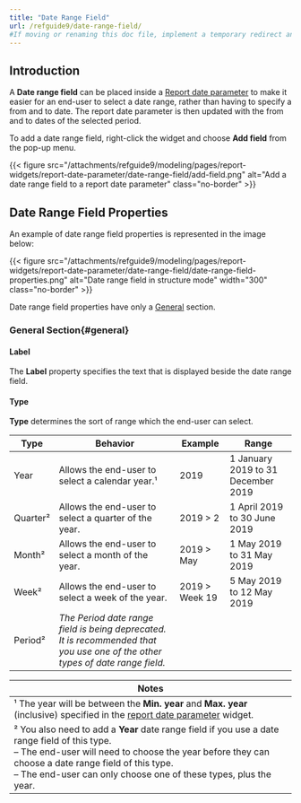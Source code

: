 ```yaml
---
title: "Date Range Field"
url: /refguide9/date-range-field/
#If moving or renaming this doc file, implement a temporary redirect and let the respective team know they should update the URL in the product. See Mapping to Products for more details.
---
```


## Introduction

A **Date range field** can be placed inside a [Report date parameter](/refguide9/report-date-parameter/) to make it easier for an end-user to select a date range, rather than having to specify a from and to date. The report date parameter is then updated with the from and to dates of the selected period.

To add a date range field, right-click the widget and choose **Add field** from the pop-up menu.

{{< figure src="/attachments/refguide9/modeling/pages/report-widgets/report-date-parameter/date-range-field/add-field.png" alt="Add a date range field to a report date parameter" class="no-border" >}}

## Date Range Field Properties

An example of date range field properties is represented in the image below:

{{< figure src="/attachments/refguide9/modeling/pages/report-widgets/report-date-parameter/date-range-field/date-range-field-properties.png" alt="Date range field in structure mode"   width="300"  class="no-border" >}}

Date range field properties have only a [General](#general) section.

### General Section{#general}

#### Label

The **Label** property specifies the text that is displayed beside the date range field.

#### Type

**Type** determines the sort of range which the end-user can select.

| Type | Behavior | Example | Range |
| --- | --- | --- | --- |
| Year | Allows the end-user to select a calendar year.¹ | 2019 | 1 January 2019 to 31 December 2019 |
| Quarter² | Allows the end-user to select a quarter of the year. | 2019 > 2 | 1 April 2019 to 30 June 2019 |
| Month² | Allows the end-user to select a month of the year. | 2019 > May | 1 May 2019 to 31 May 2019 |
| Week² | Allows the end-user to select a week of the year. | 2019 > Week 19 | 5 May 2019 to 12 May 2019 |
| Period² | *The Period date range field is being deprecated. It is recommended that you use one of the other types of date range field.*  | | |

| **Notes** |
| --- |
| ¹ The year will be between the **Min. year** and **Max. year** (inclusive) specified in the [report date parameter](/refguide9/report-date-parameter/) widget. |
| ² You also need to add a **Year** date range field if you use a date range field of this type.<br />– The end-user will need to choose the year before they can choose a date range field of this type.<br />– The end-user can only choose one of these types, plus the year. |
